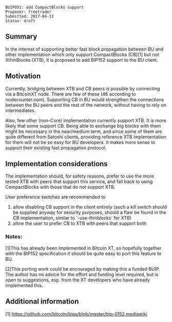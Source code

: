     BUIP051: add CompactBlocks support
    Proposer: freetrader
    Submitted: 2017-04-13
    Status: draft

Summary
-------

In the interest of supporting better fast block propagation between BU
and other implementation which only support CompactBlocks (CB)\[1\] but
not XthinBlocks (XTB), it is proposed to add BIP152 support to the BU
client.

Motivation
----------

Currently, bridging between XTB and CB peers is possible by connecting
via a BitcoinXT node. There are few of these (46 according to
nodecounter.com). Supporting CB in BU would strengthen the connections
between the BU peers and the rest of the network, without having to rely
on intermediates.

Also, few other (non-Core) implementation currently support XTB. It is
more likely that some support CB. Being able to exchange big blocks with
them might be necessary in the near/medium term, and since some of them
are quite different from Satoshi clients, providing reference XTB
implementation for them will not be so easy for BU developers. It makes
more sense to support their existing fast propagation protocol.

Implementation considerations
-----------------------------

The implementation should, for safety reasons, prefer to use the more
tested XTB with peers that support this service, and fall back to using
CompactBlocks with those that do not support XTB.

User preference switches are recommended to

1.  allow disabling CB support in the client entirely (such a kill
    switch should be supplied anyway for security purposes, should a
    flaw be found in the CB implementation, similar to
    \`-use-thinblocks\` for XTB)
2.  allow the user to prefer CB to XTB with peers that support both

### Notes:

\[1\]This has already been implemented in Bitcoin XT, so hopefully
together with the BIP152 specification it should be quite easy to port
this feature to BU.

\[2\]This porting work could be encouraged by making this a funded BUIP.
The author has no advice for the effort and funding level required, but
is open to suggestions, esp. from the XT developers who have already
implemented this.

Additional information
----------------------

\[1\] <https://github.com/bitcoin/bips/blob/master/bip-0152.mediawiki>
